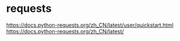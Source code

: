 # requests

https://docs.python-requests.org/zh_CN/latest/user/quickstart.html
https://docs.python-requests.org/zh_CN/latest/
